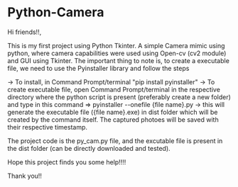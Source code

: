 # Python-Camera

Hi friends!!,

This is my first project using Python Tkinter.
A simple Camera mimic using python, where camera capabilities were used using Open-cv (cv2 module) and GUI using Tkinter.
The important thing to note is, to create a executable file, we need to use the Pyinstaller library and follow the steps

  -> To install, in Command Prompt/terminal "pip install pyinstaller"
  -> To create executable file, open Command Prompt/terminal in the respective directory where the python script is present (preferably create a new folder)
  and type in this command 
        => pyinstaller --onefile {file name}.py
  -> this will generate the executable file ({file name}.exe) in dist folder which will be created by the command itself.
  The captured photoes will be saved with their respective timestamp.
  
  The project code is the py_cam.py file, and the excutable file is present in the dist folder (can be directly downloaded and tested).
  
  Hope this project finds you some help!!!!
  
  Thank you!!
